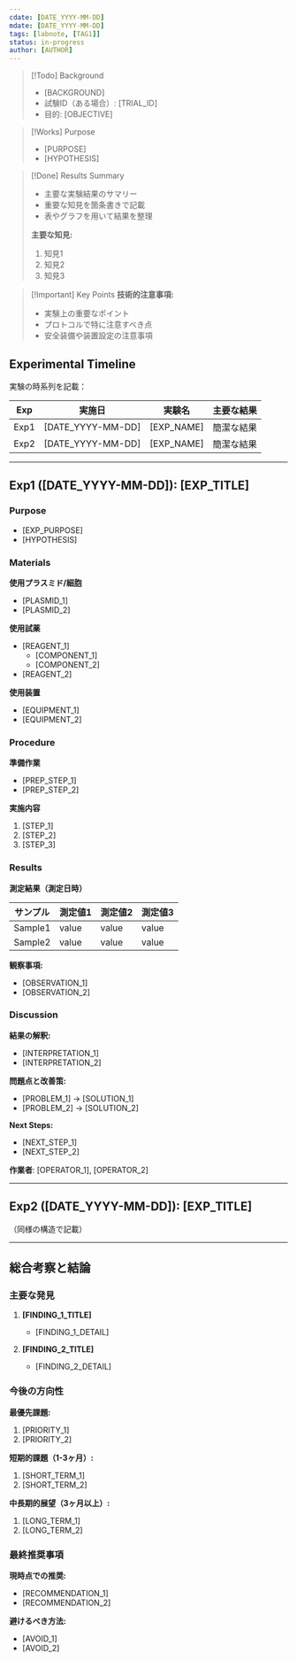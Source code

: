 ```yaml
---
cdate: [DATE_YYYY-MM-DD]
mdate: [DATE_YYYY-MM-DD]
tags: [labnote, [TAG1]]
status: in-progress
author: [AUTHOR]
---
```


>[!Todo] Background
>- [BACKGROUND]
>- 試験ID（ある場合）: [TRIAL_ID]
>- 目的: [OBJECTIVE]

>[!Works] Purpose
>- [PURPOSE]
>- [HYPOTHESIS]

>[!Done] Results Summary
>- 主要な実験結果のサマリー
>- 重要な知見を箇条書きで記載
>- 表やグラフを用いて結果を整理
>
>**主要な知見:**
>1. 知見1
>2. 知見2
>3. 知見3

>[!Important] Key Points
>**技術的注意事項:**
>- 実験上の重要なポイント
>- プロトコルで特に注意すべき点
>- 安全装備や装置設定の注意事項

## Experimental Timeline

実験の時系列を記載：

| Exp | 実施日 | 実験名 | 主要な結果 |
|-----|--------|--------|------------|
| Exp1 | [DATE_YYYY-MM-DD] | [EXP_NAME] | 簡潔な結果 |
| Exp2 | [DATE_YYYY-MM-DD] | [EXP_NAME] | 簡潔な結果 |

---

## Exp1 ([DATE_YYYY-MM-DD]): [EXP_TITLE]

### Purpose
- [EXP_PURPOSE]
- [HYPOTHESIS]

### Materials

**使用プラスミド/細胞**
- [PLASMID_1]
- [PLASMID_2]

**使用試薬**
- [REAGENT_1]
  - [COMPONENT_1]
  - [COMPONENT_2]
- [REAGENT_2]

**使用装置**
- [EQUIPMENT_1]
- [EQUIPMENT_2]

### Procedure

**準備作業**
- [PREP_STEP_1]
- [PREP_STEP_2]

**実施内容**
1. [STEP_1]
2. [STEP_2]
3. [STEP_3]

### Results

**測定結果（測定日時）**

| サンプル | 測定値1 | 測定値2 | 測定値3 |
|---------|---------|---------|---------|
| Sample1 | value   | value   | value   |
| Sample2 | value   | value   | value   |

**観察事項:**
- [OBSERVATION_1]
- [OBSERVATION_2]

### Discussion

**結果の解釈:**
- [INTERPRETATION_1]
- [INTERPRETATION_2]

**問題点と改善策:**
- [PROBLEM_1] → [SOLUTION_1]
- [PROBLEM_2] → [SOLUTION_2]

**Next Steps:**
- [NEXT_STEP_1]
- [NEXT_STEP_2]

**作業者**: [OPERATOR_1], [OPERATOR_2]

---

## Exp2 ([DATE_YYYY-MM-DD]): [EXP_TITLE]

（同様の構造で記載）

---

## 総合考察と結論

### 主要な発見

1. **[FINDING_1_TITLE]**
   - [FINDING_1_DETAIL]

2. **[FINDING_2_TITLE]**
   - [FINDING_2_DETAIL]

### 今後の方向性

**最優先課題:**
1. [PRIORITY_1]
2. [PRIORITY_2]

**短期的課題（1-3ヶ月）:**
1. [SHORT_TERM_1]
2. [SHORT_TERM_2]

**中長期的展望（3ヶ月以上）:**
1. [LONG_TERM_1]
2. [LONG_TERM_2]

### 最終推奨事項

**現時点での推奨:**
- [RECOMMENDATION_1]
- [RECOMMENDATION_2]

**避けるべき方法:**
- [AVOID_1]
- [AVOID_2]
